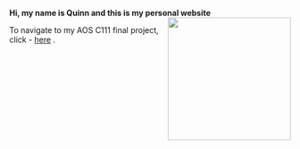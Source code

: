 **Hi, my name is Quinn and this is my personal website** <img align="right" width="220" height="220" src="/assets/IMG/template_logo.png">

To navigate to my AOS C111 final project, click - [here](/project.md) .
